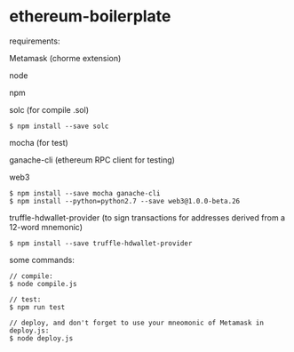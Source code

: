 # ethereum-boilerplate

requirements:

Metamask (chorme extension)

node

npm

solc (for compile .sol)

```
$ npm install --save solc
```
mocha (for test)

ganache-cli (ethereum RPC client for testing)

web3

```
$ npm install --save mocha ganache-cli
$ npm install --python=python2.7 --save web3@1.0.0-beta.26
```
truffle-hdwallet-provider (to sign transactions for addresses derived from a 12-word mnemonic)
```
$ npm install --save truffle-hdwallet-provider
```
some commands:
```
// compile: 
$ node compile.js

// test:
$ npm run test

// deploy, and don't forget to use your mneomonic of Metamask in deploy.js:
$ node deploy.js
```
